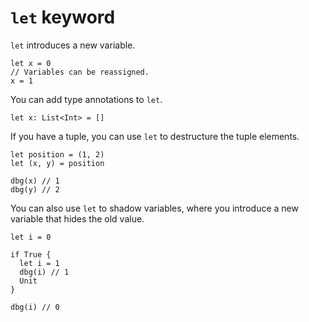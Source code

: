 # `let` keyword

`let` introduces a new variable.

```
let x = 0
// Variables can be reassigned.
x = 1
```

You can add type annotations to `let`.

```
let x: List<Int> = []
```

If you have a tuple, you can use `let` to destructure the tuple
elements.

```
let position = (1, 2)
let (x, y) = position

dbg(x) // 1
dbg(y) // 2
```

You can also use `let` to shadow variables, where you introduce a new
variable that hides the old value.

```
let i = 0

if True {
  let i = 1
  dbg(i) // 1
  Unit
}

dbg(i) // 0
```

